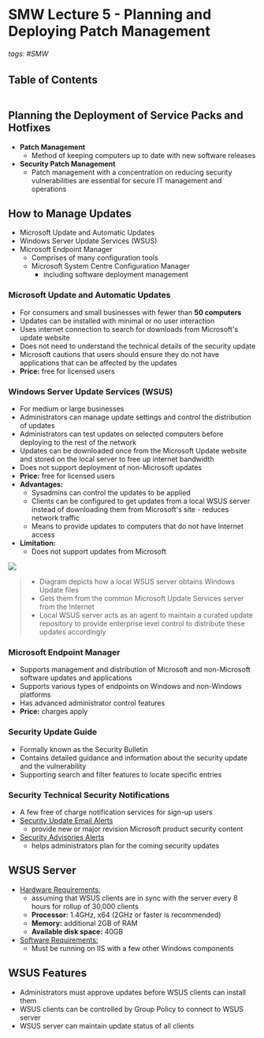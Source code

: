# SMW Lecture 5 - Planning and Deploying Patch Management

###### tags: #SMW 

## Table of Contents
```toc
```

## Planning the Deployment of Service Packs and Hotfixes
- **Patch Management**
	- Method of keeping computers up to date with new software releases
- **Security Patch Management**
	- Patch management with a concentration on reducing security vulnerabilities are essential for secure IT management and operations

## How to Manage Updates
- Microsoft Update and Automatic Updates
- Windows Server Update Services (WSUS)
- Microsoft Endpoint Manager
	- Comprises of many configuration tools
	- Microsoft System Centre Configuration Manager
		- including software deployment management

### Microsoft Update and Automatic Updates
- For consumers and small businesses with fewer than **50 computers**
- Updates can be installed with minimal or no user interaction
- Uses internet connection to search for downloads from Microsoft's update website
- Does not need to understand the technical details of the security update
- Microsoft cautions that users should ensure they do not have applications that can be affected by the updates
- **Price:** free for licensed users

### Windows Server Update Services (WSUS)
- For medium or large businesses
- Administrators can manage update settings and control the distribution of updates
- Administrators can test updates on selected computers before deploying to the rest of the network
- Updates can be downloaded once from the Microsoft Update website and stored on the local server to free up internet bandwidth
- Does not support deployment of non-Microsoft updates
- **Price:** free for licensed users
- **Advantages:**
	- Sysadmins can control the updates to be applied
	- Clients can be configured to get updates from a local WSUS server instead of downloading them from Microsoft's site - reduces network traffic
	- Means to provide updates to computers that do not have Internet access
- **Limitation:**
	- Does not support updates from Microsoft

![](https://i.imgur.com/fTVRSVE.png)

> - Diagram depicts how a local WSUS server obtains Windows Update files
> - Gets them from the common Microsoft Update Services server from the Internet
> - Local WSUS server acts as an agent to maintain a curated update repository to provide enterprise level control to distribute these updates accordingly

### Microsoft Endpoint Manager
- Supports management and distribution of Microsoft and non-Microsoft software updates and applications
- Supports various types of endpoints on Windows and non-Windows platforms
- Has advanced administrator control features
- **Price:** charges apply

### Security Update Guide
- Formally known as the Security Bulletin
- Contains detailed guidance and information about the security update and the vulnerability
- Supporting search and filter features to locate specific entries

### Security Technical Security Notifications
- A few free of charge notification services for sign-up users
- <u>Security Update Email Alerts</u>
	- provide new or major revision Microsoft product security content
- <u>Security Advisories Alerts</u>
	- helps administrators plan for the coming security updates

## WSUS Server
- <u>Hardware Requirements:</u>
	- assuming that WSUS clients are in sync with the server every 8 hours for rollup of 30,000 clients
	- **Processor:** 1.4GHz, x64 (2GHz or faster is recommended)
	- **Memory:** additional 2GB of RAM
	- **Available disk space:** 40GB
- <u>Software Requirements:</u>
	- Must be running on IIS with a few other Windows components

## WSUS Features
- Administrators must approve updates before WSUS clients can install them
- WSUS clients can be controlled by Group Policy to connect to WSUS server
- WSUS server can maintain update status of all clients